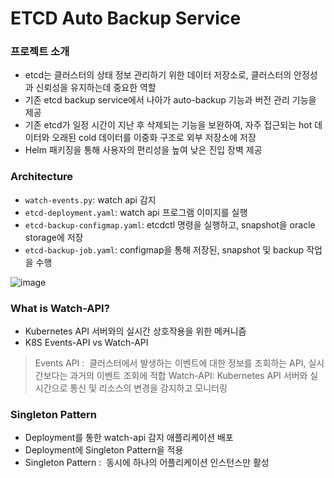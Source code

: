 # ETCD Auto Backup Service

### 프로젝트 소개
- etcd는 클러스터의 상태 정보 관리하기 위한 데이터 저장소로, 클러스터의 안정성과 신뢰성을 유지하는데 중요한 역할
- 기존 etcd backup service에서 나아가 auto-backup 기능과 버전 관리 기능을 제공
- 기존 etcd가 일정 시간이 지난 후 삭제되는 기능을 보완하여, 자주 접근되는 hot 데이터와 오래된 cold 데이터를 이중화 구조로 외부 저장소에 저장
- Helm 패키징을 통해 사용자의 편리성을 높여 낮은 진입 장벽 제공

### Architecture
- `watch-events.py`: watch api 감지
- `etcd-deployment.yaml`: watch api 프로그램 이미지를 실행
- `etcd-backup-configmap.yaml`: etcdctl 명령을 실행하고, snapshot을 oracle storage에 저장
- `etcd-backup-job.yaml`: configmap을 통해 저장된, snapshot 및 backup 작업을 수행

![image]()

### What is Watch-API?
- Kubernetes API 서버와의 실시간 상호작용을 위한 메커니즘
- K8S Events-API vs Watch-API
> Events API :  클러스터에서 발생하는 이벤트에 대한 정보를 조회하는 API, 실시간보다는 과거의 이벤트 조회에 적합
> Watch-API: Kubernetes API 서버와 실시간으로 통신 및 리소스의 변경을 감지하고 모니터링

### Singleton Pattern
- Deployment를 통한 watch-api 감지 애플리케이션 배포
- Deployment에 Singleton Pattern을 적용
- Singleton Pattern :  동시에 하나의 어플리케이션 인스턴스만 활성
